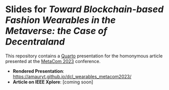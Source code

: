 # Slides for _Toward Blockchain-based Fashion Wearables in the Metaverse: the Case of Decentraland_

This repository contains a [Quarto](https://quarto.org/) presentation for the homonymous article presented at the [MetaCom 2023](https://www.ieee-metacom.org/2023/) conference. 

* **Rendered Presentation**: https://amauryt.github.io/dcl_wearables_metacom2023/
* **Article on IEEE Xplore**: [coming soon]
